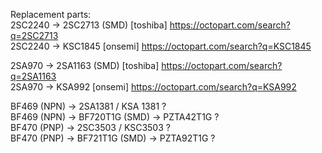 Replacement parts:  
2SC2240 -> 2SC2713 (SMD) [toshiba] https://octopart.com/search?q=2SC2713  
2SC2240 -> KSC1845 [onsemi] https://octopart.com/search?q=KSC1845    
  
2SA970 -> 2SA1163 (SMD) [toshiba] https://octopart.com/search?q=2SA1163  
2SA970 -> KSA992 [onsemi] https://octopart.com/search?q=KSA992     
  
BF469 (NPN) -> 2SA1381 / KSA 1381 ?  
BF469 (NPN) -> BF720T1G (SMD) -> PZTA42T1G ?    
BF470 (PNP) -> 2SC3503 / KSC3503 ?  
BF470 (PNP) -> BF721T1G (SMD) -> PZTA92T1G ?
